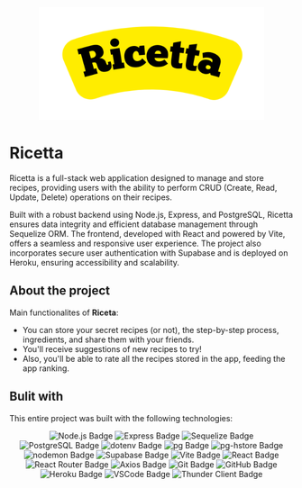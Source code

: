 <p align="center">
  <img src="https://github.com/franvozzi/ricetta/blob/main/logo.png" alt="Logo" width="400"/>
</p>

# Ricetta
Ricetta is a full-stack web application designed to manage and store recipes, providing users with the ability to perform CRUD (Create, Read, Update, Delete) operations on their recipes.

Built with a robust backend using Node.js, Express, and PostgreSQL, Ricetta ensures data integrity and efficient database management through Sequelize ORM. The frontend, developed with React and powered by Vite, offers a seamless and responsive user experience. The project also incorporates secure user authentication with Supabase and is deployed on Heroku, ensuring accessibility and scalability.

## About the project
Main functionalites of **Riceta**:
  - You can store your secret recipes (or not), the step-by-step process, ingredients, and share them with your friends.
  - You'll receive suggestions of new recipes to try!
  - Also, you'll be able to rate all the recipes stored in the app, feeding the app ranking.

## Bulit with
This entire project was built with the following technologies:
<p align="center">
  <img src="https://img.shields.io/badge/Node.js-43853D?style=for-the-badge&logo=node.js&logoColor=white" alt="Node.js Badge"/>
  <img src="https://img.shields.io/badge/Express-404D59?style=for-the-badge" alt="Express Badge"/>
  <img src="https://img.shields.io/badge/Sequelize-52B0E7?style=for-the-badge&logo=sequelize&logoColor=white" alt="Sequelize Badge"/>
  <img src="https://img.shields.io/badge/PostgreSQL-316192?style=for-the-badge&logo=postgresql&logoColor=white" alt="PostgreSQL Badge"/>
  <img src="https://img.shields.io/badge/dotenv-ECD53F?style=for-the-badge&logo=dotenv&logoColor=black" alt="dotenv Badge"/>
  <img src="https://img.shields.io/badge/pg-336791?style=for-the-badge&logo=postgresql&logoColor=white" alt="pg Badge"/>
  <img src="https://img.shields.io/badge/pg--hstore-336791?style=for-the-badge&logo=postgresql&logoColor=white" alt="pg-hstore Badge"/>
  <img src="https://img.shields.io/badge/nodemon-76D04B?style=for-the-badge&logo=nodemon&logoColor=white" alt="nodemon Badge"/>
  <img src="https://img.shields.io/badge/Supabase-3ECF8E?style=for-the-badge&logo=supabase&logoColor=white" alt="Supabase Badge"/>
  <img src="https://img.shields.io/badge/Vite-646CFF?style=for-the-badge&logo=vite&logoColor=white" alt="Vite Badge"/>
  <img src="https://img.shields.io/badge/React-20232A?style=for-the-badge&logo=react&logoColor=61DAFB" alt="React Badge"/>
  <img src="https://img.shields.io/badge/React_Router-CA4245?style=for-the-badge&logo=react-router&logoColor=white" alt="React Router Badge"/>
  <img src="https://img.shields.io/badge/Axios-5A29E4?style=for-the-badge" alt="Axios Badge"/>
  <img src="https://img.shields.io/badge/Git-F05032?style=for-the-badge&logo=git&logoColor=white" alt="Git Badge"/>
  <img src="https://img.shields.io/badge/GitHub-181717?style=for-the-badge&logo=github&logoColor=white" alt="GitHub Badge"/>
  <img src="https://img.shields.io/badge/Heroku-430098?style=for-the-badge&logo=heroku&logoColor=white" alt="Heroku Badge"/>
  <img src="https://img.shields.io/badge/VSCode-007ACC?style=for-the-badge&logo=visual-studio-code&logoColor=white" alt="VSCode Badge"/>
  <img src="https://img.shields.io/badge/Thunder%20Client-0A95FF?style=for-the-badge&logo=thunderclient&logoColor=white" alt="Thunder Client Badge"/>

</p>
